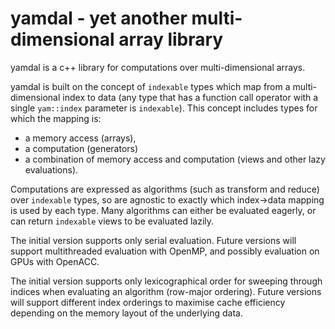 # yamdal - yet another multi-dimensional array library

yamdal is a c++ library for computations over multi-dimensional arrays.

yamdal is built on the concept of `indexable` types which map from a multi-dimensional index to data (any type that has a function call operator with a single `yam::index` parameter is `indexable`).
This concept includes types for which the mapping is:
* a memory access (arrays),
* a computation (generators)
* a combination of memory access and computation (views and other lazy evaluations).

Computations are expressed as algorithms (such as transform and reduce) over `indexable` types, so are agnostic to exactly which index->data mapping is used by each type. Many algorithms can either be evaluated eagerly, or can return `indexable` views to be evaluated lazily.

The initial version supports only serial evaluation. Future versions will support multithreaded evaluation with OpenMP, and possibly evaluation on GPUs with OpenACC.

The initial version supports only lexicographical order for sweeping through indices when evaluating an algorithm (row-major ordering). Future versions will support different index orderings to maximise cache efficiency depending on the memory layout of the underlying data.
